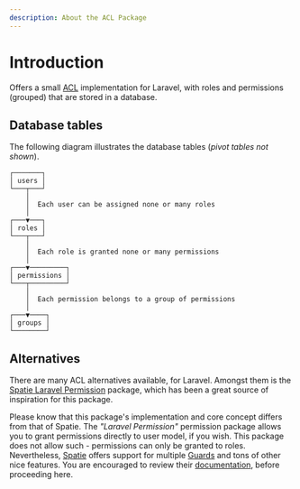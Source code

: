 ```yaml
---
description: About the ACL Package
---
```


# Introduction

Offers a small [ACL](https://da.wikipedia.org/wiki/Access_control_list) implementation for Laravel, with roles and permissions (grouped) that are stored in a database.

## Database tables

The following diagram illustrates the database tables (_pivot tables not shown_).

```
┌───────┐
│ users │
└───┬───┘
    │
    │  Each user can be assigned none or many roles
    │
┌───▼───┐
│ roles │
└───┬───┘
    │
    │  Each role is granted none or many permissions
    │
┌───▼─────────┐
│ permissions │
└───┬─────────┘
    │
    │  Each permission belongs to a group of permissions
    │
┌───▼────┐
│ groups │
└────────┘
```

## Alternatives

There are many ACL alternatives available, for Laravel.
Amongst them is the [Spatie Laravel Permission](https://packagist.org/packages/spatie/laravel-permission) package, which has been a great source of inspiration for this package.

Please know that this package's implementation and core concept differs from that of Spatie.
The _"Laravel Permission"_ permission package allows you to grant permissions directly to user model, if you wish. This package does not allow such - permissions can only be granted to roles.
Nevertheless, [Spatie](https://packagist.org/packages/spatie/laravel-permission) offers support for multiple [Guards](https://spatie.be/docs/laravel-permission/v4/basic-usage/multiple-guards) and tons of other nice features.
You are encouraged to review their [documentation](https://spatie.be/docs/laravel-permission/v4/introduction), before proceeding here. 
